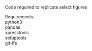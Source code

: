 Code required to replicate select figures   

Requirements:   
python3   
pandas   
xpresstools   
setuptools   
git-lfs   
